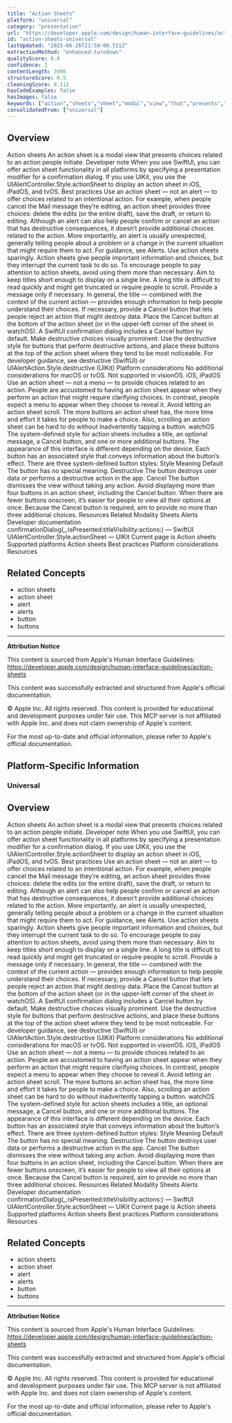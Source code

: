 ```yaml
---
title: "Action Sheets"
platform: "universal"
category: "presentation"
url: "https://developer.apple.com/design/human-interface-guidelines/action-sheets"
id: "action-sheets-universal"
lastUpdated: "2025-06-26T21:58:00.511Z"
extractionMethod: "enhanced-turndown"
qualityScore: 0.8
confidence: 1
contentLength: 3906
structureScore: 0.5
cleaningScore: 0.112
hasCodeExamples: false
hasImages: false
keywords: ["action","sheets","sheet","modal","view","that","presents","choices","related","people"]
consolidatedFrom: ["universal"]
---
```

## Overview

Action sheets An action sheet is a modal view that presents choices related to an action people initiate. Developer note When you use SwiftUI, you can offer action sheet functionality in all platforms by specifying a presentation modifier for a confirmation dialog. If you use UIKit, you use the UIAlertController.Style.actionSheet to display an action sheet in iOS, iPadOS, and tvOS. Best practices Use an action sheet — not an alert — to offer choices related to an intentional action. For example, when people cancel the Mail message they’re editing, an action sheet provides three choices: delete the edits (or the entire draft), save the draft, or return to editing. Although an alert can also help people confirm or cancel an action that has destructive consequences, it doesn’t provide additional choices related to the action. More importantly, an alert is usually unexpected, generally telling people about a problem or a change in the current situation that might require them to act. For guidance, see Alerts. Use action sheets sparingly. Action sheets give people important information and choices, but they interrupt the current task to do so. To encourage people to pay attention to action sheets, avoid using them more than necessary. Aim to keep titles short enough to display on a single line. A long title is difficult to read quickly and might get truncated or require people to scroll. Provide a message only if necessary. In general, the title — combined with the context of the current action — provides enough information to help people understand their choices. If necessary, provide a Cancel button that lets people reject an action that might destroy data. Place the Cancel button at the bottom of the action sheet (or in the upper-left corner of the sheet in watchOS). A SwiftUI confirmation dialog includes a Cancel button by default. Make destructive choices visually prominent. Use the destructive style for buttons that perform destructive actions, and place these buttons at the top of the action sheet where they tend to be most noticeable. For developer guidance, see destructive (SwiftUI) or UIAlertAction.Style.destructive (UIKit) Platform considerations No additional considerations for macOS or tvOS. Not supported in visionOS. iOS, iPadOS Use an action sheet — not a menu — to provide choices related to an action. People are accustomed to having an action sheet appear when they perform an action that might require clarifying choices. In contrast, people expect a menu to appear when they choose to reveal it. Avoid letting an action sheet scroll. The more buttons an action sheet has, the more time and effort it takes for people to make a choice. Also, scrolling an action sheet can be hard to do without inadvertently tapping a button. watchOS The system-defined style for action sheets includes a title, an optional message, a Cancel button, and one or more additional buttons. The appearance of this interface is different depending on the device. Each button has an associated style that conveys information about the button’s effect. There are three system-defined button styles: Style Meaning Default The button has no special meaning. Destructive The button destroys user data or performs a destructive action in the app. Cancel The button dismisses the view without taking any action. Avoid displaying more than four buttons in an action sheet, including the Cancel button. When there are fewer buttons onscreen, it’s easier for people to view all their options at once. Because the Cancel button is required, aim to provide no more than three additional choices. Resources Related Modality Sheets Alerts Developer documentation confirmationDialog(\_:isPresented:titleVisibility:actions:) — SwiftUI UIAlertController.Style.actionSheet — UIKit Current page is Action sheets Supported platforms Action sheets Best practices Platform considerations Resources

## Related Concepts

- action sheets
- action sheet
- alert
- alerts
- button
- buttons

---

**Attribution Notice**

This content is sourced from Apple's Human Interface Guidelines: https://developer.apple.com/design/human-interface-guidelines/action-sheets

This content was successfully extracted and structured from Apple's official documentation.

© Apple Inc. All rights reserved. This content is provided for educational and development purposes under fair use. This MCP server is not affiliated with Apple Inc. and does not claim ownership of Apple's content.

For the most up-to-date and official information, please refer to Apple's official documentation.


## Platform-Specific Information

### Universal

## Overview

Action sheets An action sheet is a modal view that presents choices related to an action people initiate. Developer note When you use SwiftUI, you can offer action sheet functionality in all platforms by specifying a presentation modifier for a confirmation dialog. If you use UIKit, you use the UIAlertController.Style.actionSheet to display an action sheet in iOS, iPadOS, and tvOS. Best practices Use an action sheet — not an alert — to offer choices related to an intentional action. For example, when people cancel the Mail message they’re editing, an action sheet provides three choices: delete the edits (or the entire draft), save the draft, or return to editing. Although an alert can also help people confirm or cancel an action that has destructive consequences, it doesn’t provide additional choices related to the action. More importantly, an alert is usually unexpected, generally telling people about a problem or a change in the current situation that might require them to act. For guidance, see Alerts. Use action sheets sparingly. Action sheets give people important information and choices, but they interrupt the current task to do so. To encourage people to pay attention to action sheets, avoid using them more than necessary. Aim to keep titles short enough to display on a single line. A long title is difficult to read quickly and might get truncated or require people to scroll. Provide a message only if necessary. In general, the title — combined with the context of the current action — provides enough information to help people understand their choices. If necessary, provide a Cancel button that lets people reject an action that might destroy data. Place the Cancel button at the bottom of the action sheet (or in the upper-left corner of the sheet in watchOS). A SwiftUI confirmation dialog includes a Cancel button by default. Make destructive choices visually prominent. Use the destructive style for buttons that perform destructive actions, and place these buttons at the top of the action sheet where they tend to be most noticeable. For developer guidance, see destructive (SwiftUI) or UIAlertAction.Style.destructive (UIKit) Platform considerations No additional considerations for macOS or tvOS. Not supported in visionOS. iOS, iPadOS Use an action sheet — not a menu — to provide choices related to an action. People are accustomed to having an action sheet appear when they perform an action that might require clarifying choices. In contrast, people expect a menu to appear when they choose to reveal it. Avoid letting an action sheet scroll. The more buttons an action sheet has, the more time and effort it takes for people to make a choice. Also, scrolling an action sheet can be hard to do without inadvertently tapping a button. watchOS The system-defined style for action sheets includes a title, an optional message, a Cancel button, and one or more additional buttons. The appearance of this interface is different depending on the device. Each button has an associated style that conveys information about the button’s effect. There are three system-defined button styles: Style Meaning Default The button has no special meaning. Destructive The button destroys user data or performs a destructive action in the app. Cancel The button dismisses the view without taking any action. Avoid displaying more than four buttons in an action sheet, including the Cancel button. When there are fewer buttons onscreen, it’s easier for people to view all their options at once. Because the Cancel button is required, aim to provide no more than three additional choices. Resources Related Modality Sheets Alerts Developer documentation confirmationDialog(\_:isPresented:titleVisibility:actions:) — SwiftUI UIAlertController.Style.actionSheet — UIKit Current page is Action sheets Supported platforms Action sheets Best practices Platform considerations Resources

## Related Concepts

- action sheets
- action sheet
- alert
- alerts
- button
- buttons

---

**Attribution Notice**

This content is sourced from Apple's Human Interface Guidelines: https://developer.apple.com/design/human-interface-guidelines/action-sheets

This content was successfully extracted and structured from Apple's official documentation.

© Apple Inc. All rights reserved. This content is provided for educational and development purposes under fair use. This MCP server is not affiliated with Apple Inc. and does not claim ownership of Apple's content.

For the most up-to-date and official information, please refer to Apple's official documentation.

